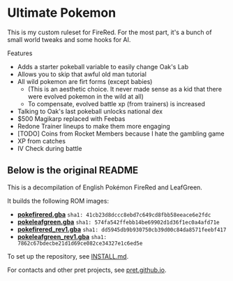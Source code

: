 # Ultimate Pokemon

This is my custom ruleset for FireRed. For the most part, it's a bunch of small world tweaks and some hooks for AI.

Features
- Adds a starter pokeball variable to easily change Oak's Lab
- Allows you to skip that awful old man tutorial
- All wild pokemon are firt forms (except babies)
    - (This is an aesthetic choice. It never made sense as a kid that there were evolved pokemon in the wild at all)
    - To compensate, evolved battle xp (from trainers) is increased
- Talking to Oak's last pokeball unlocks national dex
- $500 Magikarp replaced with Feebas
- Redone Trainer lineups to make them more engaging
- [TODO] Coins from Rocket Members because I hate the gambling game
- XP from catches
- IV Check during battle

## Below is the original README

This is a decompilation of English Pokémon FireRed and LeafGreen.

It builds the following ROM images:

* [**pokefirered.gba**](https://datomatic.no-intro.org/?page=show_record&s=23&n=1616) `sha1: 41cb23d8dccc8ebd7c649cd8fbb58eeace6e2fdc`
* [**pokeleafgreen.gba**](https://datomatic.no-intro.org/?page=show_record&s=23&n=1617) `sha1: 574fa542ffebb14be69902d1d36f1ec0a4afd71e`
* [**pokefirered_rev1.gba**](https://datomatic.no-intro.org/?page=show_record&s=23&n=1672) `sha1: dd5945db9b930750cb39d00c84da8571feebf417`
* [**pokeleafgreen_rev1.gba**](https://datomatic.no-intro.org/index.php?page=show_record&s=23&n=1668) `sha1: 7862c67bdecbe21d1d69ce082ce34327e1c6ed5e`

To set up the repository, see [INSTALL.md](INSTALL.md).

For contacts and other pret projects, see [pret.github.io](https://pret.github.io/).
